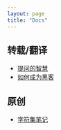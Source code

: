 ```yaml
---
layout: page
title: "Docs"
---
```


## 转载/翻译

- [提问的智慧](smart-questions.html)
- [如何成为黑客](hacker-howto.html)

## 原创

- [字符集笔记](charset_notes.html)
